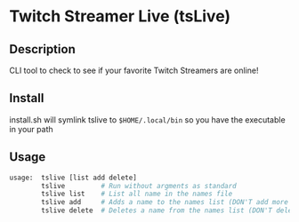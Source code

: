 # Twitch Streamer Live (tsLive)

## Description

CLI tool to check to see if your favorite Twitch Streamers are online!

## Install

install.sh will symlink tslive to `$HOME/.local/bin` so you have the executable in your path

## Usage

```bash
usage:  tslive [list add delete]
        tslive         # Run without argments as standard
        tslive list    # List all name in the names file
        tslive add     # Adds a name to the names list (DON'T add more then one name each time)
        tslive delete  # Deletes a name from the names list (DON'T delete more then one name each time)
```
